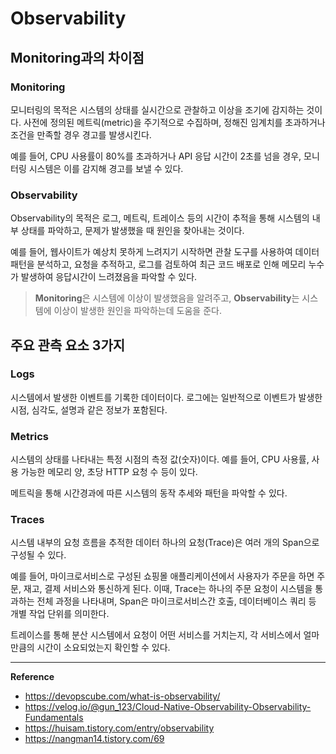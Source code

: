 # Observability

## Monitoring과의 차이점
### Monitoring
모니터링의 목적은 시스템의 상태를 실시간으로 관찰하고 이상을 조기에 감지하는 것이다.
사전에 정의된 메트릭(metric)을 주기적으로 수집하며, 정해진 임계치를 초과하거나 조건을 만족할 경우 경고를 발생시킨다.

예를 들어, CPU 사용률이 80%를 초과하거나 API 응답 시간이 2초를 넘을 경우, 모니터링 시스템은 이를 감지해 경고를 보낼 수 있다.

### Observability
Observability의 목적은 로그, 메트릭, 트레이스 등의 시간이 추적을 통해 시스템의 내부 상태를 파악하고, 문제가 발생했을 때 원인을 찾아내는 것이다.

예를 들어, 웹사이트가 예상치 못하게 느려지기 시작하면 관찰 도구를 사용하여 데이터 패턴을 분석하고, 요청을 추적하고, 로그를 검토하여 최근 코드 배포로 인해 메모리 누수가 발생하여 응답시간이 느려졌음을 파악할 수 있다.

> **Monitoring**은 시스템에 이상이 발생했음을 알려주고, **Observability**는 시스템에 이상이 발생한 원인을 파악하는데 도움을 준다.

## 주요 관측 요소 3가지
### Logs
시스템에서 발생한 이벤트를 기록한 데이터이다.
로그에는 일반적으로 이벤트가 발생한 시점, 심각도, 설명과 같은 정보가 포함된다.

### Metrics
시스템의 상태를 나타내는 특정 시점의 측정 값(숫자)이다.
예를 들어, CPU 사용률, 사용 가능한 메모리 양, 초당 HTTP 요청 수 등이 있다.

메트릭을 통해 시간경과에 따른 시스템의 동작 추세와 패턴을 파악할 수 있다.

### Traces
시스템 내부의 요청 흐름을 추적한 데이터
하나의 요청(Trace)은 여러 개의 Span으로 구성될 수 있다.

예를 들어, 마이크로서비스로 구성된 쇼핑몰 애플리케이션에서 사용자가 주문을 하면 주문, 재고, 결제 서비스와 통신하게 된다.
이때, Trace는 하나의 주문 요청이 시스템을 통과하는 전체 과정을 나타내며, Span은 마이크로서비스간 호출, 데이터베이스 쿼리 등 개별 작업 단위를 의미한다.

트레이스를 통해 분산 시스템에서 요청이 어떤 서비스를 거치는지, 각 서비스에서 얼마만큼의 시간이 소요되었는지 확인할 수 있다.

---
**Reference**<br>
- https://devopscube.com/what-is-observability/
- https://velog.io/@gun_123/Cloud-Native-Observability-Observability-Fundamentals
- https://huisam.tistory.com/entry/observability
- https://nangman14.tistory.com/69
